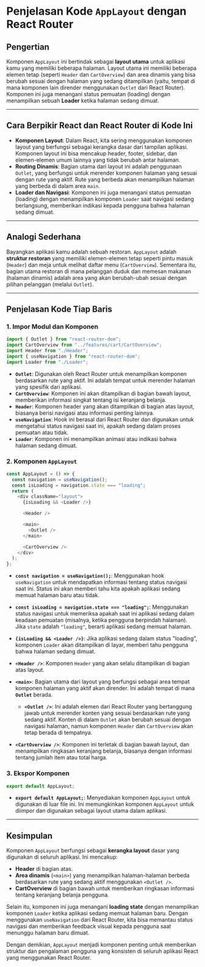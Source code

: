 # Penjelasan Kode `AppLayout` dengan React Router

## Pengertian

Komponen `AppLayout` ini bertindak sebagai **layout utama** untuk aplikasi kamu yang memiliki beberapa halaman. Layout utama ini memiliki beberapa elemen tetap (seperti `Header` dan `CartOverview`) dan area dinamis yang bisa berubah sesuai dengan halaman yang sedang ditampilkan (yaitu, tempat di mana komponen lain dirender menggunakan `Outlet` dari React Router). Komponen ini juga menangani status pemuatan (loading) dengan menampilkan sebuah **Loader** ketika halaman sedang dimuat.

---

## Cara Berpikir React dan React Router di Kode Ini

- **Komponen Layout**: Dalam React, kita sering menggunakan komponen layout yang berfungsi sebagai kerangka dasar dari tampilan aplikasi. Komponen layout ini bisa mencakup header, footer, sidebar, dan elemen-elemen umum lainnya yang tidak berubah antar halaman.
- **Routing Dinamis**: Bagian utama dari layout ini adalah penggunaan `Outlet`, yang berfungsi untuk merender komponen halaman yang sesuai dengan rute yang aktif. Rute yang berbeda akan menampilkan halaman yang berbeda di dalam area `main`.
- **Loader dan Navigasi**: Komponen ini juga menangani status pemuatan (loading) dengan menampilkan komponen `Loader` saat navigasi sedang berlangsung, memberikan indikasi kepada pengguna bahwa halaman sedang dimuat.

---

## Analogi Sederhana

Bayangkan aplikasi kamu adalah sebuah restoran. `AppLayout` adalah **struktur restoran** yang memiliki elemen-elemen tetap seperti pintu masuk (`Header`) dan meja untuk melihat daftar menu (`CartOverview`). Sementara itu, bagian utama restoran di mana pelanggan duduk dan memesan makanan (halaman dinamis) adalah area yang akan berubah-ubah sesuai dengan pilihan pelanggan (melalui `Outlet`).

---

## Penjelasan Kode Tiap Baris

### 1. Impor Modul dan Komponen

```javascript
import { Outlet } from "react-router-dom";
import CartOverview from "../features/cart/CartOverview";
import Header from "./Header";
import { useNavigation } from "react-router-dom";
import Loader from "./Loader";
```

- **`Outlet`**: Digunakan oleh React Router untuk menampilkan komponen berdasarkan rute yang aktif. Ini adalah tempat untuk merender halaman yang spesifik dari aplikasi.
- **`CartOverview`**: Komponen ini akan ditampilkan di bagian bawah layout, memberikan informasi singkat tentang isi keranjang belanja.
- **`Header`**: Komponen header yang akan ditampilkan di bagian atas layout, biasanya berisi navigasi atau informasi penting lainnya.
- **`useNavigation`**: Hook ini berasal dari React Router dan digunakan untuk mengetahui status navigasi saat ini, apakah sedang dalam proses pemuatan atau tidak.
- **`Loader`**: Komponen ini menampilkan animasi atau indikasi bahwa halaman sedang dimuat.

### 2. Komponen `AppLayout`

```javascript
const AppLayout = () => {
  const navigation = useNavigation();
  const isLoading = navigation.state === "loading";
  return (
    <div className="layout">
      {isLoading && <Loader />}

      <Header />

      <main>
        <Outlet />
      </main>

      <CartOverview />
    </div>
  );
};
```

- **`const navigation = useNavigation();`**: Menggunakan hook `useNavigation` untuk mendapatkan informasi tentang status navigasi saat ini. Status ini akan memberi tahu kita apakah aplikasi sedang memuat halaman baru atau tidak.
- **`const isLoading = navigation.state === "loading";`**: Menggunakan status navigasi untuk memeriksa apakah saat ini aplikasi sedang dalam keadaan pemuatan (misalnya, ketika pengguna berpindah halaman). Jika `state` adalah `"loading"`, berarti aplikasi sedang memuat halaman.

- **`{isLoading && <Loader />}`**: Jika aplikasi sedang dalam status "loading", komponen `Loader` akan ditampilkan di layar, memberi tahu pengguna bahwa halaman sedang dimuat.

- **`<Header />`**: Komponen `Header` yang akan selalu ditampilkan di bagian atas layout.

- **`<main>`**: Bagian utama dari layout yang berfungsi sebagai area tempat komponen halaman yang aktif akan dirender. Ini adalah tempat di mana **`Outlet`** berada.

  - **`<Outlet />`**: Ini adalah elemen dari React Router yang bertanggung jawab untuk merender konten yang sesuai berdasarkan rute yang sedang aktif. Konten di dalam `Outlet` akan berubah sesuai dengan navigasi halaman, namun komponen `Header` dan `CartOverview` akan tetap berada di tempatnya.

- **`<CartOverview />`**: Komponen ini terletak di bagian bawah layout, dan menampilkan ringkasan keranjang belanja, biasanya dengan informasi tentang jumlah item atau total harga.

### 3. Ekspor Komponen

```javascript
export default AppLayout;
```

- **`export default AppLayout;`**: Menyediakan komponen `AppLayout` untuk digunakan di luar file ini. Ini memungkinkan komponen `AppLayout` untuk diimpor dan digunakan sebagai layout utama dalam aplikasi.

---

## Kesimpulan

Komponen `AppLayout` berfungsi sebagai **kerangka layout** dasar yang digunakan di seluruh aplikasi. Ini mencakup:

- **Header** di bagian atas.
- **Area dinamis** (`<main>`) yang menampilkan halaman-halaman berbeda berdasarkan rute yang sedang aktif menggunakan `<Outlet />`.
- **CartOverview** di bagian bawah untuk memberikan ringkasan informasi tentang keranjang belanja pengguna.

Selain itu, komponen ini juga menangani **loading state** dengan menampilkan komponen `Loader` ketika aplikasi sedang memuat halaman baru. Dengan menggunakan `useNavigation` dari React Router, kita bisa memantau status navigasi dan memberikan feedback visual kepada pengguna saat menunggu halaman baru dimuat.

Dengan demikian, `AppLayout` menjadi komponen penting untuk memberikan struktur dan pengalaman pengguna yang konsisten di seluruh aplikasi React yang menggunakan React Router.
